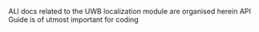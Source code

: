 ALl docs related to the UWB localization module are organised herein
API Guide is of utmost important for coding
